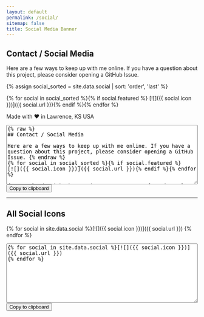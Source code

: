 ```yaml
---
layout: default
permalink: /social/
sitemap: false
title: Social Media Banner
---
```


## Contact / Social Media

Here are a few ways to keep up with me online. If you have a question about this project, please consider opening a GitHub Issue.

{% assign social_sorted = site.data.social | sort: 'order', 'last' %}

{% for social in social_sorted %}{% if social.featured %}
[![]({{ social.icon }})]({{ social.url }}){% endif %}{% endfor %}

Made with :heart: in Lawrence, KS USA

<script src="https://cdnjs.cloudflare.com/ajax/libs/clipboard.js/1.7.1/clipboard.min.js"></script>

<textarea id="simple" rows="10" style="width: 100%">{% raw %}
## Contact / Social Media

Here are a few ways to keep up with me online. If you have a question about this project, please consider opening a GitHub Issue. {% endraw %}
{% for social in social_sorted %}{% if social.featured %}
[![]({{ social.icon }})]({{ social.url }}){% endif %}{% endfor %}

{% raw %}Made with :heart: in Lawrence, KS USA{% endraw %}
</textarea>
<button class="btn" data-clipboard-action="copy" data-clipboard-target="#simple">
    Copy to clipboard
</button>

----

## All Social Icons

{% for social in site.data.social %}[![]({{ social.icon }})]({{ social.url }})
{% endfor %}

<textarea id="all" rows="10" style="width: 100%">
{% for social in site.data.social %}[![]({{ social.icon }})]({{ social.url }})
{% endfor %}
</textarea>
<button class="btn" data-clipboard-action="copy" data-clipboard-target="#all">
    Copy to clipboard
</button>

<script>
    new Clipboard('.btn');
</script>
